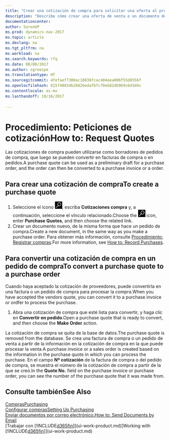 ```yaml
---
title: "Crear una cotización de compra para solicitar una oferta al proveedor"
description: "Describe cómo crear una oferta de venta o un documento de solicitud de propuesta (RFQ) para registrar la oferta a un cliente para vender productos con determinadas condiciones."
documentationcenter: 
author: SorenGP
ms.prod: dynamics-nav-2017
ms.topic: article
ms.devlang: na
ms.tgt_pltfrm: na
ms.workload: na
ms.search.keywords: rfq
ms.date: 08/08/2017
ms.author: sgroespe
ms.translationtype: HT
ms.sourcegitcommit: 4fefaef7380ac10836fcac404eea006f55d8556f
ms.openlocfilehash: 615f40834b26826edafbfc70eb82db969c6d3d4c
ms.contentlocale: es-mx
ms.lasthandoff: 10/16/2017

---
```

# <a name="how-to-request-quotes"></a><span data-ttu-id="73829-103">Procedimiento: Peticiones de cotización</span><span class="sxs-lookup"><span data-stu-id="73829-103">How to: Request Quotes</span></span>
<span data-ttu-id="73829-104">Las cotizaciones de compra pueden utilizarse como borradores de pedidos de compra, que luego se pueden convertir en facturas de compra o en pedidos.</span><span class="sxs-lookup"><span data-stu-id="73829-104">A purchase quote can be used as a preliminary draft for a purchase order, and the order can then be converted to a purchase invoice or a order.</span></span>


## <a name="to-create-a-purchase-quote"></a><span data-ttu-id="73829-105">Para crear una cotización de compra</span><span class="sxs-lookup"><span data-stu-id="73829-105">To create a purchase quote</span></span>
1. <span data-ttu-id="73829-106">Seleccione el icono ![Buscar página o informe](media/ui-search/search_small.png "icono Buscar página o informe"), escriba **Cotizaciones compra** y, a continuación, seleccione el vínculo relacionado.</span><span class="sxs-lookup"><span data-stu-id="73829-106">Choose the ![Search for Page or Report](media/ui-search/search_small.png "Search for Page or Report icon") icon, enter **Purchase Quotes**, and then choose the related link.</span></span>
2. <span data-ttu-id="73829-107">Crear un documento nuevo, de la misma forma que hace un pedido de compra.</span><span class="sxs-lookup"><span data-stu-id="73829-107">Create a new document, in the same way as you make a purchase order.</span></span> <span data-ttu-id="73829-108">Para obtener más información, consulte [Procedimiento: Registrar compras](purchasing-how-record-purchases.md).</span><span class="sxs-lookup"><span data-stu-id="73829-108">For more information, see [How to: Record Purchases](purchasing-how-record-purchases.md).</span></span>

## <a name="to-convert-a-purchase-quote-to-a-purchase-order"></a><span data-ttu-id="73829-109">Para convertir una cotización de compra en un pedido de compra</span><span class="sxs-lookup"><span data-stu-id="73829-109">To convert a purchase quote to a purchase order</span></span>
<span data-ttu-id="73829-110">Cuando haya aceptado la cotización de proveedores, puede convertirla en una factura o un pedido de compra para procesar la compra.</span><span class="sxs-lookup"><span data-stu-id="73829-110">When you have accepted the vendors quote, you can convert it to a purchase invoice or ordfer to process the purchase.</span></span>

1. <span data-ttu-id="73829-111">Abra una cotización de compra que esté lista para convertir, y haga clic en **Convertir en pedido**.</span><span class="sxs-lookup"><span data-stu-id="73829-111">Open a purchase quote that is ready to convert, and then choose the **Make Order** action.</span></span>

<span data-ttu-id="73829-112">La cotización de compra se quita de la base de datos.</span><span class="sxs-lookup"><span data-stu-id="73829-112">The purchase quote is removed from the database.</span></span> <span data-ttu-id="73829-113">Se crea una factura de compra o un pedido de venta a partir de la información en la cotización de compra en la que puede procesar la venta.</span><span class="sxs-lookup"><span data-stu-id="73829-113">A purchase invoice or a sales order is created based on the information in the purchase quote in which you can process the purchase.</span></span> <span data-ttu-id="73829-114">En el campo **Nº cotización** de la factura de compra o del pedido de compra, se muestra el número de la cotización de compra a partir de la que se creó.</span><span class="sxs-lookup"><span data-stu-id="73829-114">In the **Quote No.** field on the purchase invoice or purchase order, you can see the number of the purchase quote that it was made from.</span></span>

## <a name="see-also"></a><span data-ttu-id="73829-115">Consulte también</span><span class="sxs-lookup"><span data-stu-id="73829-115">See Also</span></span>
[<span data-ttu-id="73829-116">Compras</span><span class="sxs-lookup"><span data-stu-id="73829-116">Purchasing</span></span>](purchasing-manage-purchasing.md)  
[<span data-ttu-id="73829-117">Configurar compras</span><span class="sxs-lookup"><span data-stu-id="73829-117">Setting Up Purchasing</span></span>](purchasing-setup-purchasing.md)  
[<span data-ttu-id="73829-118">Enviar documentos por correo electrónico.</span><span class="sxs-lookup"><span data-stu-id="73829-118">How to: Send Documents by Email</span></span>](ui-how-send-documents-email.md)  
<span data-ttu-id="73829-119">[Trabajar con [!INCLUDE[d365fin](includes/d365fin_md.md)]](ui-work-product.md)</span><span class="sxs-lookup"><span data-stu-id="73829-119">[Working with [!INCLUDE[d365fin](includes/d365fin_md.md)]](ui-work-product.md)</span></span>

